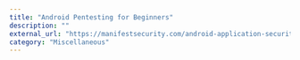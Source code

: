```yaml
---
title: "Android Pentesting for Beginners"
description: ""
external_url: "https://manifestsecurity.com/android-application-security/"
category: "Miscellaneous"
---
```


